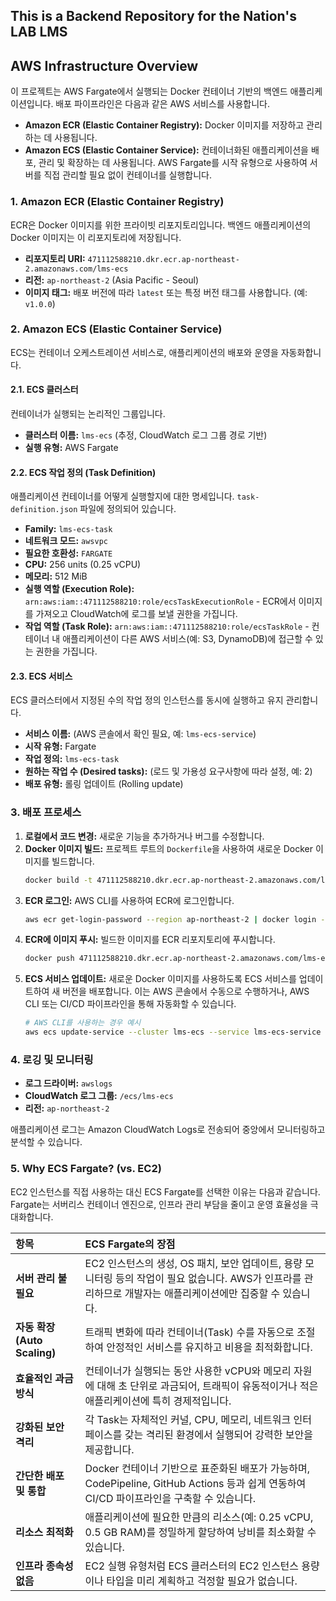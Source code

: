 ## This is a Backend Repository for the Nation's LAB LMS

## AWS Infrastructure Overview

이 프로젝트는 AWS Fargate에서 실행되는 Docker 컨테이너 기반의 백엔드 애플리케이션입니다. 배포 파이프라인은 다음과 같은 AWS 서비스를 사용합니다.

- **Amazon ECR (Elastic Container Registry):** Docker 이미지를 저장하고 관리하는 데 사용됩니다.
- **Amazon ECS (Elastic Container Service):** 컨테이너화된 애플리케이션을 배포, 관리 및 확장하는 데 사용됩니다. AWS Fargate를 시작 유형으로 사용하여 서버를 직접 관리할 필요 없이 컨테이너를 실행합니다.

### 1. Amazon ECR (Elastic Container Registry)

ECR은 Docker 이미지를 위한 프라이빗 리포지토리입니다. 백엔드 애플리케이션의 Docker 이미지는 이 리포지토리에 저장됩니다.

- **리포지토리 URI:** `471112588210.dkr.ecr.ap-northeast-2.amazonaws.com/lms-ecs`
- **리전:** `ap-northeast-2` (Asia Pacific - Seoul)
- **이미지 태그:** 배포 버전에 따라 `latest` 또는 특정 버전 태그를 사용합니다. (예: `v1.0.0`)

### 2. Amazon ECS (Elastic Container Service)

ECS는 컨테이너 오케스트레이션 서비스로, 애플리케이션의 배포와 운영을 자동화합니다.

#### 2.1. ECS 클러스터

컨테이너가 실행되는 논리적인 그룹입니다.

- **클러스터 이름:** `lms-ecs` (추정, CloudWatch 로그 그룹 경로 기반)
- **실행 유형:** AWS Fargate

#### 2.2. ECS 작업 정의 (Task Definition)

애플리케이션 컨테이너를 어떻게 실행할지에 대한 명세입니다. `task-definition.json` 파일에 정의되어 있습니다.

- **Family:** `lms-ecs-task`
- **네트워크 모드:** `awsvpc`
- **필요한 호환성:** `FARGATE`
- **CPU:** 256 units (0.25 vCPU)
- **메모리:** 512 MiB
- **실행 역할 (Execution Role):** `arn:aws:iam::471112588210:role/ecsTaskExecutionRole` - ECR에서 이미지를 가져오고 CloudWatch에 로그를 보낼 권한을 가집니다.
- **작업 역할 (Task Role):** `arn:aws:iam::471112588210:role/ecsTaskRole` - 컨테이너 내 애플리케이션이 다른 AWS 서비스(예: S3, DynamoDB)에 접근할 수 있는 권한을 가집니다.

#### 2.3. ECS 서비스

ECS 클러스터에서 지정된 수의 작업 정의 인스턴스를 동시에 실행하고 유지 관리합니다.

- **서비스 이름:** (AWS 콘솔에서 확인 필요, 예: `lms-ecs-service`)
- **시작 유형:** Fargate
- **작업 정의:** `lms-ecs-task`
- **원하는 작업 수 (Desired tasks):** (로드 및 가용성 요구사항에 따라 설정, 예: 2)
- **배포 유형:** 롤링 업데이트 (Rolling update)

### 3. 배포 프로세스

1.  **로컬에서 코드 변경:** 새로운 기능을 추가하거나 버그를 수정합니다.
2.  **Docker 이미지 빌드:** 프로젝트 루트의 `Dockerfile`을 사용하여 새로운 Docker 이미지를 빌드합니다.
    ```bash
    docker build -t 471112588210.dkr.ecr.ap-northeast-2.amazonaws.com/lms-ecs:latest .
    ```
3.  **ECR 로그인:** AWS CLI를 사용하여 ECR에 로그인합니다.
    ```bash
    aws ecr get-login-password --region ap-northeast-2 | docker login --username AWS --password-stdin 471112588210.dkr.ecr.ap-northeast-2.amazonaws.com
    ```
4.  **ECR에 이미지 푸시:** 빌드한 이미지를 ECR 리포지토리에 푸시합니다.
    ```bash
    docker push 471112588210.dkr.ecr.ap-northeast-2.amazonaws.com/lms-ecs:latest
    ```
5.  **ECS 서비스 업데이트:** 새로운 Docker 이미지를 사용하도록 ECS 서비스를 업데이트하여 새 버전을 배포합니다. 이는 AWS 콘솔에서 수동으로 수행하거나, AWS CLI 또는 CI/CD 파이프라인을 통해 자동화할 수 있습니다.
    ```bash
    # AWS CLI를 사용하는 경우 예시
    aws ecs update-service --cluster lms-ecs --service lms-ecs-service --force-new-deployment
    ```

### 4. 로깅 및 모니터링

- **로그 드라이버:** `awslogs`
- **CloudWatch 로그 그룹:** `/ecs/lms-ecs`
- **리전:** `ap-northeast-2`

애플리케이션 로그는 Amazon CloudWatch Logs로 전송되어 중앙에서 모니터링하고 분석할 수 있습니다.

### 5. Why ECS Fargate? (vs. EC2)

EC2 인스턴스를 직접 사용하는 대신 ECS Fargate를 선택한 이유는 다음과 같습니다. Fargate는 서버리스 컨테이너 엔진으로, 인프라 관리 부담을 줄이고 운영 효율성을 극대화합니다.

| 항목 | ECS Fargate의 장점 |
| :--- | :--- |
| **서버 관리 불필요** | EC2 인스턴스의 생성, OS 패치, 보안 업데이트, 용량 모니터링 등의 작업이 필요 없습니다. AWS가 인프라를 관리하므로 개발자는 애플리케이션에만 집중할 수 있습니다. |
| **자동 확장 (Auto Scaling)** | 트래픽 변화에 따라 컨테이너(Task) 수를 자동으로 조절하여 안정적인 서비스를 유지하고 비용을 최적화합니다. |
| **효율적인 과금 방식** | 컨테이너가 실행되는 동안 사용한 vCPU와 메모리 자원에 대해 초 단위로 과금되어, 트래픽이 유동적이거나 적은 애플리케이션에 특히 경제적입니다. |
| **강화된 보안 격리** | 각 Task는 자체적인 커널, CPU, 메모리, 네트워크 인터페이스를 갖는 격리된 환경에서 실행되어 강력한 보안을 제공합니다. |
| **간단한 배포 및 통합** | Docker 컨테이너 기반으로 표준화된 배포가 가능하며, CodePipeline, GitHub Actions 등과 쉽게 연동하여 CI/CD 파이프라인을 구축할 수 있습니다. |
| **리소스 최적화** | 애플리케이션에 필요한 만큼의 리소스(예: 0.25 vCPU, 0.5 GB RAM)를 정밀하게 할당하여 낭비를 최소화할 수 있습니다. |
| **인프라 종속성 없음** | EC2 실행 유형처럼 ECS 클러스터의 EC2 인스턴스 용량이나 타입을 미리 계획하고 걱정할 필요가 없습니다. |
